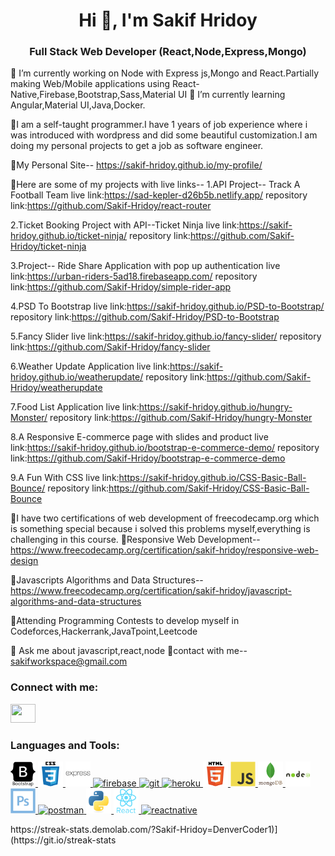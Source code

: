 <h1 align="center">Hi 👋, I'm Sakif Hridoy</h1>
<h3 align="center">Full Stack Web Developer (React,Node,Express,Mongo)</h3>
🔭 I’m currently working on Node with Express js,Mongo and React.Partially making Web/Mobile applications using React-Native,Firebase,Bootstrap,Sass,Material UI
🌱 I’m currently learning Angular,Material UI,Java,Docker.

🌱I am a self-taught programmer.I have 1 years of job experience where i was introduced with wordpress and did some beautiful customization.I am doing my personal projects to get a job as software engineer.

🌱My Personal Site--
https://sakif-hridoy.github.io/my-profile/

🌱Here are some of my projects with live links--
1.API Project-- Track A Football Team
live link:https://sad-kepler-d26b5b.netlify.app/
repository link:https://github.com/Sakif-Hridoy/react-router

2.Ticket Booking Project with API--Ticket Ninja
live link:https://sakif-hridoy.github.io/ticket-ninja/
repository link:https://github.com/Sakif-Hridoy/ticket-ninja

3.Project-- Ride Share Application with pop up authentication
live link:https://urban-riders-5ad18.firebaseapp.com/
repository link:https://github.com/Sakif-Hridoy/simple-rider-app

4.PSD To Bootstrap
live link:https://sakif-hridoy.github.io/PSD-to-Bootstrap/
repository link:https://github.com/Sakif-Hridoy/PSD-to-Bootstrap

5.Fancy Slider
live link:https://sakif-hridoy.github.io/fancy-slider/
repository link:https://github.com/Sakif-Hridoy/fancy-slider

6.Weather Update Application
live link:https://sakif-hridoy.github.io/weatherupdate/
repository link:https://github.com/Sakif-Hridoy/weatherupdate

7.Food List Application
live link:https://sakif-hridoy.github.io/hungry-Monster/
repository link:https://github.com/Sakif-Hridoy/hungry-Monster

8.A Responsive E-commerce page with slides and product
live link:https://sakif-hridoy.github.io/bootstrap-e-commerce-demo/
repository link:https://github.com/Sakif-Hridoy/bootstrap-e-commerce-demo

9.A Fun With CSS
live link:https://sakif-hridoy.github.io/CSS-Basic-Ball-Bounce/
repository link:https://github.com/Sakif-Hridoy/CSS-Basic-Ball-Bounce


🌱I have two certifications of web development of freecodecamp.org which is something special because i solved this problems myself,everything is challenging in this course.
🌱Responsive Web Development-- 
https://www.freecodecamp.org/certification/sakif-hridoy/responsive-web-design

🌱Javascripts Algorithms and Data Structures--
https://www.freecodecamp.org/certification/sakif-hridoy/javascript-algorithms-and-data-structures

🌱Attending Programming Contests to develop myself in Codeforces,Hackerrank,JavaTpoint,Leetcode

💬 Ask me about javascript,react,node
🌱contact with me-- sakifworkspace@gmail.com
<h3 align="left">Connect with me:</h3>
<p align="left">
<a href="https://www.linkedin.com/in/sakif-hridoy/" target="blank"><img src="https://i.ibb.co/vhW1c0Q/174857.png"" height="30" width="40" /></a>
</p>
<h3 align="left">Languages and Tools:</h3>
<p align="left"> <a href="https://getbootstrap.com" target="_blank"> <img src="https://raw.githubusercontent.com/devicons/devicon/master/icons/bootstrap/bootstrap-plain-wordmark.svg" alt="bootstrap" width="40" height="40"/> </a> <a href="https://www.w3schools.com/css/" target="_blank"> <img src="https://raw.githubusercontent.com/devicons/devicon/master/icons/css3/css3-original-wordmark.svg" alt="css3" width="40" height="40"/> </a> <a href="https://expressjs.com" target="_blank"> <img src="https://raw.githubusercontent.com/devicons/devicon/master/icons/express/express-original-wordmark.svg" alt="express" width="40" height="40"/> </a> <a href="https://firebase.google.com/" target="_blank"> <img src="https://www.vectorlogo.zone/logos/firebase/firebase-icon.svg" alt="firebase" width="40" height="40"/> </a> <a href="https://git-scm.com/" target="_blank"> <img src="https://www.vectorlogo.zone/logos/git-scm/git-scm-icon.svg" alt="git" width="40" height="40"/> </a> <a href="https://heroku.com" target="_blank"> <img src="https://www.vectorlogo.zone/logos/heroku/heroku-icon.svg" alt="heroku" width="40" height="40"/> </a> <a href="https://www.w3.org/html/" target="_blank"> <img src="https://raw.githubusercontent.com/devicons/devicon/master/icons/html5/html5-original-wordmark.svg" alt="html5" width="40" height="40"/> </a> <a href="https://developer.mozilla.org/en-US/docs/Web/JavaScript" target="_blank"> <img src="https://raw.githubusercontent.com/devicons/devicon/master/icons/javascript/javascript-original.svg" alt="javascript" width="40" height="40"/> </a> <a href="https://www.mongodb.com/" target="_blank"> <img src="https://raw.githubusercontent.com/devicons/devicon/master/icons/mongodb/mongodb-original-wordmark.svg" alt="mongodb" width="40" height="40"/> </a> <a href="https://nodejs.org" target="_blank"> <img src="https://raw.githubusercontent.com/devicons/devicon/master/icons/nodejs/nodejs-original-wordmark.svg" alt="nodejs" width="40" height="40"/> </a> <a href="https://www.photoshop.com/en" target="_blank"> <img src="https://raw.githubusercontent.com/devicons/devicon/master/icons/photoshop/photoshop-line.svg" alt="photoshop" width="40" height="40"/> </a> <a href="https://postman.com" target="_blank"> <img src="https://www.vectorlogo.zone/logos/getpostman/getpostman-icon.svg" alt="postman" width="40" height="40"/> </a> <a href="https://www.python.org" target="_blank"> <img src="https://raw.githubusercontent.com/devicons/devicon/master/icons/python/python-original.svg" alt="python" width="40" height="40"/> </a> <a href="https://reactjs.org/" target="_blank"> <img src="https://raw.githubusercontent.com/devicons/devicon/master/icons/react/react-original-wordmark.svg" alt="react" width="40" height="40"/> </a> <a href="https://reactnative.dev/" target="_blank"> <img src="https://reactnative.dev/img/header_logo.svg" alt="reactnative" width="40" height="40"/> </a> </p>

<p><img align="left" src="https://github-readme-stats.vercel.app/api/top-langs?username=Sakif-Hridoy&show_icons=true&locale=en&layout=compact" alt="" /></p>
<p>https://streak-stats.demolab.com/?Sakif-Hridoy=DenverCoder1)](https://git.io/streak-stats</p>

<p>&nbsp;<img align="center" src="https://github-readme-stats.vercel.app/api?username=Sakif-Hridoy&show_icons=true&locale=en" alt="" /></p>

<p><img align="center" src="https://github-readme-streak-stats.herokuapp.com/?user=Sakif-Hridoy&" alt="" /></p>
